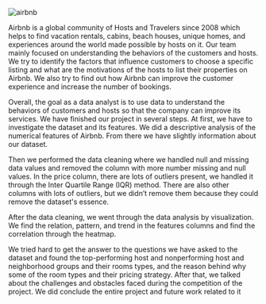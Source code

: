 ![airbnb](https://user-images.githubusercontent.com/36538719/151501630-3c83955c-e5d7-42cf-b408-23d63b5453ca.jpg)

Airbnb is a global community of Hosts and Travelers since 2008 which helps to find vacation rentals, cabins, beach houses, unique homes, and experiences around the world made possible by hosts on it. Our team mainly focused on understanding the behaviors of the customers and hosts. We try to identify the factors that influence customers to choose a specific listing and what are the motivations of the hosts to list their properties on Airbnb. We also try to find out how Airbnb can improve the customer experience and increase the number of bookings.

Overall, the goal as a data analyst is to use data to understand the behaviors of customers and hosts so that the company can improve its services. 
We have finished our project in several steps. At first, we have to investigate the dataset and its features. We did a descriptive analysis of the numerical features of Airbnb. From there we have slightly information about our dataset.

Then we performed the data cleaning where we handled null and missing data values and removed the column with more number missing and null values. In the price column, there are lots of outliers present, we handled it through the Inter Quartile Range (IQR) method. There are also other columns with lots of outliers, but we didn’t remove them because they could remove the dataset's essence.

After the data cleaning, we went through the data analysis by visualization. We find the relation, pattern, and trend in the features columns and find the correlation through the heatmap.

We tried hard to get the answer to the questions we have asked to the dataset and found the top-performing host and nonperforming host and neighborhood groups and their rooms types, and the reason behind why some of the room types and their pricing strategy.
After that, we talked about the challenges and obstacles faced during the competition of the project.
We did conclude the entire project and future work related to it

